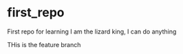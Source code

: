# first_repo
First repo for learning
I am the lizard king, I can do anything

THis is the feature branch
